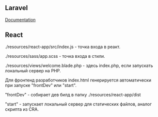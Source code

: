 ## Laravel

[Documentation](https://laravel.com/docs)

## React

./resources/react-app/src/index.js - точка входа в реакт.

./resources/sass/app.scss - точка входа в стили.

./resources/views/welcome.blade.php - здесь index.php, если запускать локальный сервер на PHP.

Для фронтенд разработчиков index.html генерируется автоматически при запуске "frontDev" или "start".

"frontDev" - собирает дев билд в папку ./resources/react-app/dist

"start" - запускает локальный сервер для статических файлов, аналог скрипта из CRA.

